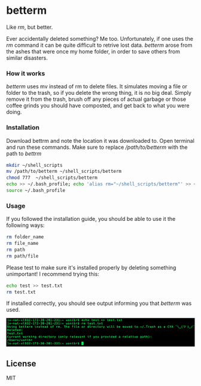 # betterm

Like *rm*, but better.

Ever accidentally deleted something? Me too. Unfortunately, if one uses the *rm* command it can be quite difficult to retrive lost data. *betterm* arose from the ashes that were once my home folder, in order to save others from similar disasters. 


### How it works

*betterm* uses mv instead of rm to delete files. It simulates moving a file or folder to the trash, so if you delete the wrong thing, it is no big deal. Simply remove it from the trash, brush off any pieces of actual garbage or those coffee grinds you should have composted, and get back to what you were doing.



### Installation

Download bettrm and note the location it was downloaded to. Open terminal and run these commands. Make sure to replace */path/to/betterm* with the path to *bettrm*


```bash
mkdir ~/shell_scripts
mv /path/to/betterm ~/shell_scripts/betterm
chmod 777  ~/shell_scripts/betterm
echo >> ~/.bash_profile; echo 'alias rm="~/shell_scripts/betterm"' >> ~/.bash_profile
source ~/.bash_profile
```

### Usage

If you followed the installation guide, you should be able to use it the following ways:

```bash
rm folder_name
rm file_name
rm path
rm path/file
```

Please test to make sure it's installed properly by deleting something unimportant! I recommend trying this:
```bash
echo test >> test.txt
rm test.txt
```
If installed correctly, you should see output informing you that *betterm* was used.

![Alt text](./demo.png?raw=true "Title")

License
----

MIT
